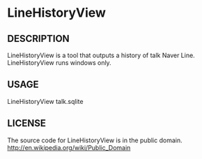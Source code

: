 LineHistoryView  
======================

DESCRIPTION  
----------  
LineHistoryView is a tool that outputs a history of talk Naver Line.  
LineHistoryView runs windows only.  

USAGE  
----------  
LineHistoryView talk.sqlite  

LICENSE  
----------  
The source code for LineHistoryView is in the public domain.  
http://en.wikipedia.org/wiki/Public_Domain

